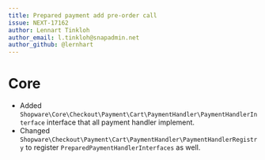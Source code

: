 ```yaml
---
title: Prepared payment add pre-order call
issue: NEXT-17162
author: Lennart Tinkloh
author_email: l.tinkloh@snapadmin.net
author_github: @lernhart
---
```

# Core
* Added `Shopware\Core\Checkout\Payment\Cart\PaymentHandler\PaymentHandlerInterface` interface that all payment handler implement.
* Changed `Shopware\Checkout\Payment\Cart\PaymentHandler\PaymentHandlerRegistry` to register `PreparedPaymentHandlerInterfaces` as well.
